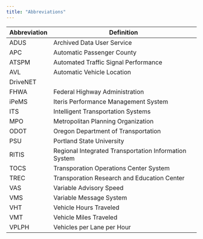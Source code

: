 ```yaml
---
title: "Abbreviations"
---
```

| Abbreviation | Definition |
|---|---|
| ADUS | Archived Data User Service |
| APC | Automatic Passenger County |
| ATSPM | Automated Traffic Signal Performance |
| AVL | Automatic Vehicle Location |
| DriveNET |
| FHWA | Federal Highway Administration |
| iPeMS |Iteris Performance Management System |
| ITS | Intelligent Transportation Systems |
| MPO | Metropolitan Planning Organization |
| ODOT | Oregon Department of Transportation |
| PSU | Portland State University |
| RITIS | Regional Integrated Transportation Information System |
| TOCS | Transporation Operations Center System |
| TREC | Transporation Research and Education Center |
| VAS | Variable Advisory Speed |
| VMS | Variable Message System |
| VHT | Vehicle Hours Traveled |
| VMT | Vehicle Miles Traveled |
| VPLPH | Vehicles per Lane per Hour |
